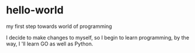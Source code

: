 # hello-world
my first step towards world of programming

I decide to make changes to myself, so I begin to learn programming, by the way, I 'll learn GO as well as Python.
